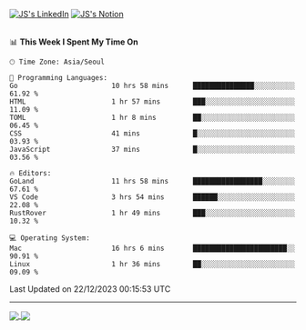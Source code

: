 
[![JS's LinkedIn](https://img.shields.io/badge/LinkedIn-blue?style=for-the-badge&logo=linkedin)](https://www.linkedin.com/in/jaeseung-lee-5a2a32139/) 
[![JS's Notion](https://img.shields.io/badge/Notion-black?style=for-the-badge&logo=notion)](https://bit.ly/ljswiki1) <br><br>
<!-- ![JS's GitHub stats](https://github-readme-stats-lemon-five.vercel.app/api?username=tkxkd0159&hide=contribs,prs,stars,issues&show_icons=true&theme=react&include_all_commits=true)   -->
<!-- ![Top Langs](https://github-readme-stats-lemon-five.vercel.app/api/top-langs/?username=tkxkd0159&layout=compact&hide=jupyter%20notebook,scss,html,css&langs_count=10)  -->


<!--START_SECTION:waka-->
📊 **This Week I Spent My Time On** 

```text
🕑︎ Time Zone: Asia/Seoul

💬 Programming Languages: 
Go                       10 hrs 58 mins      ███████████████░░░░░░░░░░   61.92 % 
HTML                     1 hr 57 mins        ███░░░░░░░░░░░░░░░░░░░░░░   11.09 % 
TOML                     1 hr 8 mins         ██░░░░░░░░░░░░░░░░░░░░░░░   06.45 % 
CSS                      41 mins             █░░░░░░░░░░░░░░░░░░░░░░░░   03.93 % 
JavaScript               37 mins             █░░░░░░░░░░░░░░░░░░░░░░░░   03.56 % 

🔥 Editors: 
GoLand                   11 hrs 58 mins      █████████████████░░░░░░░░   67.61 % 
VS Code                  3 hrs 54 mins       ██████░░░░░░░░░░░░░░░░░░░   22.08 % 
RustRover                1 hr 49 mins        ███░░░░░░░░░░░░░░░░░░░░░░   10.32 % 

💻 Operating System: 
Mac                      16 hrs 6 mins       ███████████████████████░░   90.91 % 
Linux                    1 hr 36 mins        ██░░░░░░░░░░░░░░░░░░░░░░░   09.09 % 
```


 Last Updated on 22/12/2023 00:15:53 UTC
<!--END_SECTION:waka-->

---
<a href="https://github.com/tkxkd0159/dsalgo">
  <img align="center" src="https://github-readme-stats-lemon-five.vercel.app/api/pin/?username=tkxkd0159&repo=dsalgo&theme=react" />
</a>
<a href="https://github.com/tkxkd0159/books">
  <img align="center" src="https://github-readme-stats-lemon-five.vercel.app/api/pin/?username=tkxkd0159&repo=books&theme=react" />
</a>

<!---
- 🔭 I’m currently working on ...
- 🌱 I’m currently learning blockchain and distributed network
- 👯 I’m looking to collaborate on ...
- 🤔 I’m looking for help with ...
- 💬 Ask me about ...
- 📫 How to reach me: ...
- 😄 Pronouns: ...
- ⚡ Fun fact: ...
-->
